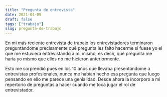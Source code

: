 ```yaml
---
title: "Pregunta de entrevista"
date: 2021-04-09
draft: false
tags: ["trabajo"]
slug: pregunta-de-trabajo
---
```

En mi más reciente entrevista de trabajo los entrevistadores terminaron preguntándome precisamente qué pregunta les falto hacerme si fuese yo el que me estuviera entrevistando a mí mismo; es decir, qué pregunta me haría yo mismo que ellos no me hicieron anteriormente.

Esto me sorprendió pues en los 10 años que llevaba presentándome a entrevistas profesionales, nunca me habían hecho esa pregunta que luego pensando en ello me parece una genialidad. Desde ahora la incorporo a mi repertorio de preguntas a hacer cuando me toca jugar el rol de entrevistador.
